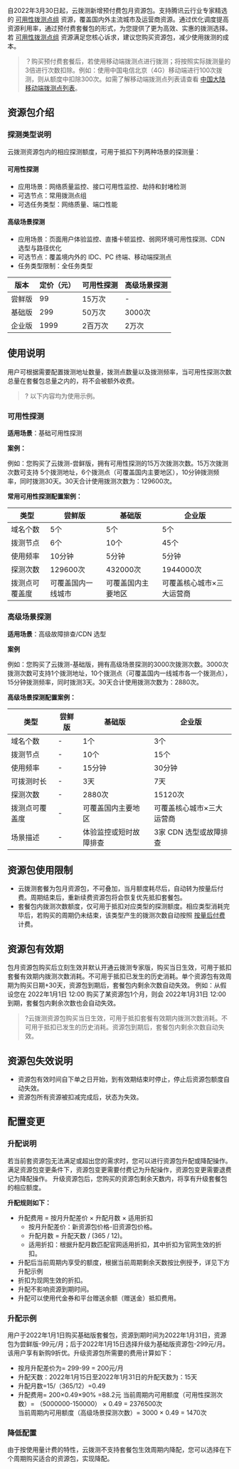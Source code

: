 自2022年3月30日起，云拨测新增预付费包月资源包。支持腾讯云行业专家精选的 [可用性拨测点组](https://cloud.tencent.com/document/product/280/70932) 资源，覆盖国内外主流城市及运营商资源。通过优化调度提高资源利用率，通过预付费套餐包的形式，为您提供了更为高效、实惠的拨测选择。若 [可用性拨测点组](https://cloud.tencent.com/document/product/280/70932) 资源满足您核心诉求，建议您购买资源包，减少使用拨测的成本。

>？购买预付费套餐后，若使用移动端拨测点进行拨测；将按照实际拨测量的3倍进行次数扣除。例如：使用中国电信北京（4G）移动端进行100次拨测，则从额度中扣除300次。如需了解移动端拨测点列表请查看 [中国大陆移动端拨测点列表](https://cloud.tencent.com/document/product/280/66246)。

## 资源包介绍

### 探测类型说明

云拨测资源包内的相应探测额度，可用于抵扣下列两种场景的探测量：

#### 可用性探测
- 应用场景：网络质量监控、接口可用性监控、劫持和封堵检测
- 可选节点：常用拨测点组
- 可选任务类型：网络质量、端口性能

#### 高级场景探测
- 应用场景：页面用户体验监控、直播卡顿监控、弱网环境可用性探测、CDN 选型与路径优化
- 可选节点：覆盖境内外的 IDC、PC 终端、移动端探测点
- 任务类型限制：全任务类型

| 版本   | 定价（元） | 可用性探测 | 高级场景探测 |
| ------ | ---------- | ---------- | ------------ |
| 尝鲜版 | 99         | 15万次     | -            |
| 基础版 | 299        | 50万次     | 3000次       |
| 企业版 | 1999       | 2百万次    | 2万次        |

## 使用说明

用户可根据需要配置拨测地址数量，拨测点数量以及拨测频率，当可用性探测次数总量在套餐包总量之内的，将不会被额外收费。

> ?  以下内容均为使用示例。

### 可用性探测

**适用场景**：基础可用性探测

**案例：**

例如：您购买了云拨测-尝鲜版，拥有可用性探测的15万次拨测次数。15万次拨测次数可支持 5个拨测地址，6个拨测点（可覆盖国内主要地区），10分钟拨测频率，同时拨测30天。30天合计使用拨测次数为：129600次。

**常用可用性探测配置案例：**

| 类型           | 尝鲜版             | 基础版             | 企业版                    |
| -------------- | ------------------ | ------------------ | ------------------------- |
| 域名个数       | 5个                | 5个                | 5个                       |
| 拨测节点       | 6个                | 10个               | 45个                      |
| 使用频率       | 10分钟             | 5分钟              | 5分钟                     |
| 探测次数       | 129600次           | 432000次           | 1944000次                 |
| 拨测点可覆盖度 | 可覆盖国内一线城市 | 可覆盖国内主要地区 | 可覆盖核心城市×三大运营商 |



### 高级场景探测

**适用场景**：高级故障排查/CDN 选型

**案例**

例如：您购买了云拨测-基础版，拥有高级场景探测的3000次拨测次数。3000次拨测次数可支持1个拨测地址，10个拨测点（可覆盖国内一线城市各一个拨测点），15分钟拨测频率，同时拨测3天。30天合计使用拨测次数为：2880次。

**高级场景探测配置案例：**

| 类型           | 尝鲜版 | 基础版                 | 企业版                    |
| -------------- | ------ | ---------------------- | ------------------------- |
| 域名个数       | -      | 1个                    | 3个                       |
| 拨测节点       | -      | 10个                   | 15个                      |
| 使用频率       | -      | 15分钟                 | 30分钟                    |
| 可拨测时长     | -      | 3天                    | 7天                       |
| 探测次数       | -      | 2880次                 | 15120次                   |
| 拨测点可覆盖度 | -      | 可覆盖国内主要地区     | 可覆盖核心城市×三大运营商 |
| 场景描述       | -      | 体验监控或短时故障排查 | 3家 CDN 选型或故障排查    |



## 资源包使用限制       
- 云拨测套餐为包月资源包，不可叠加，当月额度耗尽后，自动转为按量后付费。周期结束后，重新续费资源包将会恢复优先抵扣套餐包。
- 套餐包内拨测次数额度，仅可用于抵扣对应类型的探测额度。相应类型消耗完毕后，若购买的周期仍未结束，该类型产生的拨测次数自动按照 [按量后付费](https://cloud.tencent.com/document/product/280/70806) 计费。


## 资源包有效期

包月资源包购买后立刻生效并默认开通云拨测专家版，购买当日生效，可用于抵扣套餐有效期内拨测次数消耗。不可用于抵扣已发生的历史消耗。单个资源包有效周期为购买日期+30天，资源包到期后，套餐包内剩余次数自动失效。
例如：从假设您在 2022年1月1日 12:00 购买了某资源包1个月，则会 2022年1月31日 12:00到期，套餐包内剩余次数也会自动失效。

>?云拨测资源包购买当日生效，可用于抵扣套餐有效期内拨测次数消耗。不可用于抵扣已发生的历史消耗。资源包到期后，套餐包内剩余次数自动失效。

## 资源包失效说明

- 资源包有效时间自下单之日开始，到有效期结束时停止，停止后资源包额度自动失效。
- 资源包所有资源被扣减完成后，状态为失效。



## 配置变更

### 升配说明

若当前套资源包无法满足或超出您的需求时，您可以进行资源包升配或降配操作。满足资源包变更条件下，资源包变更需要付费记为升配操作，资源包变更需要退费记为降配操作。
升级资源包后，您购买的资源包剩余天数内，将享有升级套餐包的相应额度。

**升配规则如下：**
- 升配费用 = 按月升配差价 × 升配月数 × 适用折扣
  - 按月升配差价：新资源包价格-旧资源包价格。
  - 升配月数 = 升配天数 / (365 / 12)。
  - 适用折扣：根据升配月数匹配官网适用折扣，其中折扣为官网生效的折扣。
- 升配后当前周期内享受的额度，根据当前周期剩余天数按比例授予，详见下方升配示例
- 折扣为现网生效的折扣。
- 升配不影响资源到期时间。
- 升配可以使用代金券和平台赠送余额（赠送金）抵扣费用。

### 升配示例

用户于2022年1月1日购买基础版套餐包，资源到期时间为2022年1月31日，资源包为尝鲜版-99元/月；后于2022年1月15日选择升级为基础版资源包-299元/月。
该用户享有新购9折优。升级资源包所需要的费用计算如下：

-  按月升配差价为= 299-99 = 200元/月
-  升配天数：2022年1月15日至2022年1月31日的升配天数为：15天 
-  升配月数=15/（365/12）=0.49
-  升配费用= 200×0.49×90% =88.2元
   当前周期内可用额度（可用性探测次数）=  （5000000-150000） × 0.49 = 2376500次                 
   当前周期内可用额度（高级场景探测次数）= 3000 × 0.49 = 1470次



### 降低配置

由于按使用量计费的特性，云拨测不支持套餐包生效周期内降配，您可以选择在下个周期购买适合的资源包，实现降配。
